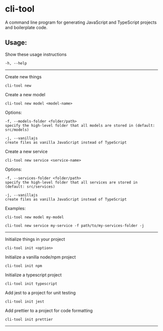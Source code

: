 # cli-tool

A command line program for generating JavaScript and TypeScript projects and boilerplate code.

## Usage:

Show these usage instructions

```
-h, --help
```

---

Create new things

```
cli-tool new
```

Create a new model

```
cli-tool new model <model-name>
```

Options:

```
-f, --models-folder <folder/path>
specify the high-level folder that all models are stored in (default: src/models)

-j, --vanillajs
create files as vanilla JavaScript instead of TypeScript
```

Create a new service

```
cli-tool new service <service-name>
```

Options:

```
-f, --services-folder <folder/path>
specify the high-level folder that all services are stored in (default: src/services)

-j, --vanillajs
create files as vanilla JavaScript instead of TypeScript
```

Examples:

```
cli-tool new model my-model

cli-tool new service my-service -f path/to/my-services-folder -j
```

---

Initialize things in your project

```
cli-tool init <option>
```

Initialize a vanilla node/npm project

```
cli-tool init npm
```

Initialize a typescript project

```
cli-tool init typescript
```

Add jest to a project for unit testing

```
cli-tool init jest
```

Add prettier to a project for code formatting

```
cli-tool init prettier
```

---
